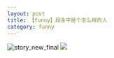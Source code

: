 ```yaml
---
layout: post
title: 【funny】段永平是个怎么样的人
category: funny
---
```

![story_new_final](http://rh8cub8wq.hd-bkt.clouddn.com/img/story_new_final_0322.png)
![](http://rh8dao9dj.hd-bkt.clouddn.com/img/duan-220715-1.jpg)

  




